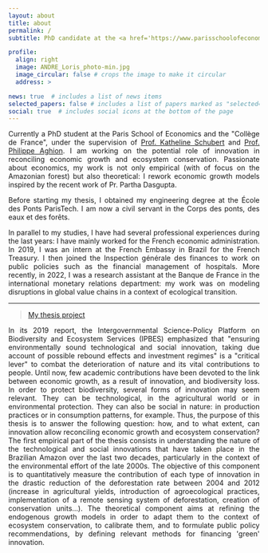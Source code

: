 ```yaml
---
layout: about
title: about
permalink: /
subtitle: PhD candidate at the <a href='https://www.parisschoolofeconomics.eu/'>Paris School of Economics</a>. 

profile:
  align: right
  image: ANDRE_Loris_photo-min.jpg
  image_circular: false # crops the image to make it circular
  address: >

news: true  # includes a list of news items
selected_papers: false # includes a list of papers marked as "selected={true}"
social: true  # includes social icons at the bottom of the page
---
```

<div style="text-align: justify">
  
Currently a PhD student at the Paris School of Economics and the "Collège de France", under the supervision of <a href='https://www.parisschoolofeconomics.eu/en/schubert-katheline/'>Prof. Katheline Schubert</a> and <a href='https://scholar.google.com/citations?user=CPLK16oAAAAJ&hl=en'>Prof. Philippe Aghion</a>. I am working on the potential role of innovation in reconciling economic growth and ecosystem conservation. Passionate about economics, my work is not only empirical (with of focus on the Amazonian forest) but also theoretical: I rework economic growth models inspired by the recent work of Pr. Partha Dasgupta.
  
Before starting my thesis, I obtained my engineering degree at the École des Ponts ParisTech. I am now a civil servant in the Corps des ponts, des eaux et des forêts.

In parallel to my studies, I have had several professional experiences during the last years: I have mainly worked for the French economic administration. In 2019, I was an intern at the French Embassy in Brazil for the French Treasury. I then joined the Inspection générale des finances to work on public policies such as the financial management of hospitals. More recently, in 2022, I was a research assistant at the Banque de France in the international monetary relations department: my work was on modeling disruptions in global value chains in a context of ecological transition.

<hr>
<blockquote> 
<a href='https://www.theses.fr/s348489'>My thesis project</a>
</blockquote>
In its 2019 report, the Intergovernmental Science-Policy Platform on Biodiversity and Ecosystem Services (IPBES) emphasized that "ensuring environmentally sound technological and social innovation, taking due account of possible rebound effects and investment regimes" is a "critical lever" to combat the deterioration of nature and its vital contributions to people. Until now, few academic contributions have been devoted to the link between economic growth, as a result of innovation, and biodiversity loss. In order to protect biodiversity, several forms of innovation may seem relevant. They can be technological, in the agricultural world or in environmental protection. They can also be social in nature: in production practices or in consumption patterns, for example. Thus, the purpose of this thesis is to answer the following question: how, and to what extent, can innovation allow reconciling economic growth and ecosystem conservation? The first empirical part of the thesis consists in understanding the nature of the technological and social innovations that have taken place in the Brazilian Amazon over the last two decades, particularly in the context of the environmental effort of the late 2000s. The objective of this component is to quantitatively measure the contribution of each type of innovation in the drastic reduction of the deforestation rate between 2004 and 2012 (increase in agricultural yields, introduction of agroecological practices, implementation of a remote sensing system of deforestation, creation of conservation units...). The theoretical component aims at refining the endogenous growth models in order to adapt them to the context of ecosystem conservation, to calibrate them, and to formulate public policy recommendations, by defining relevant methods for financing 'green' innovation.
</div>
